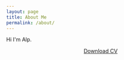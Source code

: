 ```yaml
---
layout: page
title: About Me
permalink: /about/
---
```

<p style="text-align: center">
<amp-img src="{{ site.baseurl }}assets/images/about.png" width="300" height="300" alt="" class="mb3"></amp-img>
</p>
Hi I'm Alp.

<p style="text-align: center">
<a href="{{ site.baseurl }}assets/CV.pdf" class="cv_button">Download CV</a>
</p>
